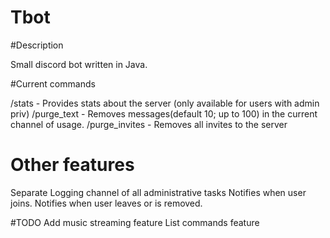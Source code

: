 # Tbot

#Description

Small discord bot written in Java.

#Current commands

/stats - Provides stats about the server (only available for users with admin priv)
/purge_text - Removes messages(default 10; up to 100) in the current channel of usage.
/purge_invites - Removes all invites to the server

# Other features
Separate Logging channel of all administrative tasks
Notifies when user joins.
Notifies when user leaves or is removed.


#TODO
Add music streaming feature
List commands feature
